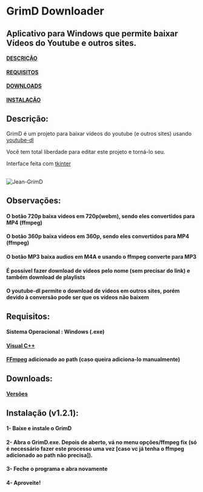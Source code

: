 # GrimD Downloader
## Aplicativo para Windows que permite baixar Vídeos do Youtube e outros sites.


#### [DESCRIÇÃO](https://github.com/JaiantCP1/GrimD-Youtube-Downloader#descri%C3%A7%C3%A3o)
#### [REQUISITOS](https://github.com/JaiantCP1/GrimD-Youtube-Downloader#requisitos)
#### [DOWNLOADS](https://github.com/JaiantCP1/GrimD-Youtube-Downloader#downloads)
#### [INSTALAÇÃO](https://github.com/JaiantCP1/GrimD-Youtube-Downloader#instala%C3%A7%C3%A3o)


## Descrição:

GrimD é um projeto para baixar vídeos do youtube (e outros sites) usando [youtube-dl](https://github.com/ytdl-org/youtube-dl)

Você tem total liberdade para editar este projeto e torná-lo seu.

Interface feita com [tkinter](https://docs.python.org/3/library/tkinter.html)

<div style="display: inline_block"><br>
 <img alt="Jean-GrimD" src="https://cdn.discordapp.com/attachments/733782835067879487/889618212445102080/ezgif.com-gif-maker_7.gif">
 </div>

## Observações:
#### O botão 720p baixa videos em 720p(webm), sendo eles convertidos para MP4 (ffmpeg)
#### O botão 360p baixa videos em 360p, sendo eles convertidos para MP4 (ffmpeg)
#### O botão MP3 baixa audios em M4A e usando o ffmpeg converte para MP3
#### É possível fazer download de vídeos pelo nome (sem precisar do link) e também download de playlists
#### O youtube-dl permite o download de vídeos em outros sites, porém devido à conversão pode ser que os vídeos não baixem

## Requisitos:

#### Sistema Operacional : **Windows** (.exe)
#### [Visual C++](https://aka.ms/vs/16/release/vc_redist.x64.exe)
#### [FFmpeg](https://ffmpeg.org/download.html) adicionado ao path (caso queira adiciona-lo manualmente)

## Downloads:

#### [Versões](https://github.com/JaintC/GrimD-Youtube-Downloader/releases)

## Instalação (v1.2.1):

#### 1- Baixe e instale o GrimD
#### 2- Abra o GrimD.exe. Depois de aberto, vá no menu opções/ffmpeg fix (só é necessário fazer este processo uma vez [caso vc já tenha o ffmpeg adicionado ao path não precisa]).
#### 3- Feche o programa e abra novamente
#### 4- Aproveite!
